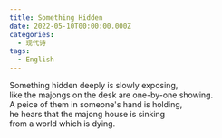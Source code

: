 ```yaml
---
title: Something Hidden
date: 2022-05-10T00:00:00.000Z
categories:
  - 现代诗
tags:
  - English
---
```


Something hidden deeply is slowly exposing,  
like the majongs on the desk are one-by-one showing.  
A peice of them in someone's hand is holding,  
he hears that the majong house is sinking  
from a world which is dying.
